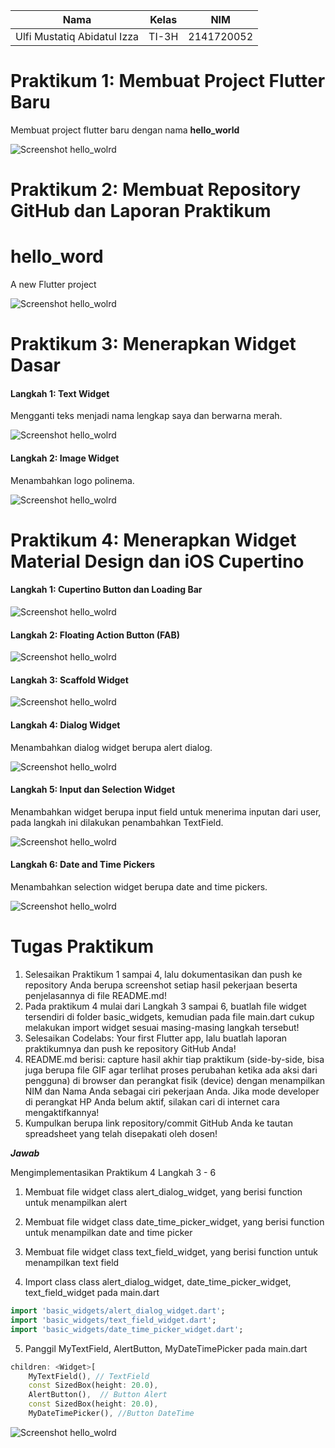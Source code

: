 | Nama                                | Kelas | NIM        |
| ----------------------------------- | ----- | ---------- |
| Ulfi Mustatiq Abidatul Izza         | TI-3H | 2141720052 |



# Praktikum 1: Membuat Project Flutter Baru

Membuat project flutter baru dengan nama **hello_world**

![Screenshot hello_wolrd](images/project_baru.png)

# Praktikum 2: Membuat Repository GitHub dan Laporan Praktikum

# hello_word

A new Flutter project

![Screenshot hello_wolrd](images/01.png)

# Praktikum 3: Menerapkan Widget Dasar

#### Langkah 1: Text Widget

Mengganti teks menjadi nama lengkap saya dan berwarna merah.

![Screenshot hello_wolrd](images/p3_1.png)

#### Langkah 2: Image Widget

Menambahkan logo polinema.

![Screenshot hello_wolrd](images/p3_2.png)

# Praktikum 4: Menerapkan Widget Material Design dan iOS Cupertino

#### Langkah 1: Cupertino Button dan Loading Bar

![Screenshot hello_wolrd](images/p4_1.png)

#### Langkah 2: Floating Action Button (FAB)

![Screenshot hello_wolrd](images/p4_2.png)

#### Langkah 3: Scaffold Widget

![Screenshot hello_wolrd](images/p4_3.png)

#### Langkah 4: Dialog Widget

Menambahkan dialog widget berupa alert dialog.

![Screenshot hello_wolrd](images/p4_4.png)

#### Langkah 5: Input dan Selection Widget

Menambahkan widget berupa input field untuk menerima inputan dari user, pada langkah ini dilakukan penambahkan TextField.

![Screenshot hello_wolrd](images/p4_5.png)

#### Langkah 6: Date and Time Pickers

Menambahkan selection widget berupa date and time pickers.

![Screenshot hello_wolrd](images/dateandtime.gif)



# Tugas Praktikum

1. Selesaikan Praktikum 1 sampai 4, lalu dokumentasikan dan push ke repository Anda berupa screenshot setiap hasil pekerjaan beserta penjelasannya di file README.md!
2. Pada praktikum 4 mulai dari Langkah 3 sampai 6, buatlah file widget tersendiri di folder basic_widgets, kemudian pada file main.dart cukup melakukan import widget sesuai masing-masing langkah tersebut!
3. Selesaikan Codelabs: Your first Flutter app, lalu buatlah laporan praktikumnya dan push ke repository GitHub Anda!
4. README.md berisi: capture hasil akhir tiap praktikum (side-by-side, bisa juga berupa file GIF agar terlihat proses perubahan ketika ada aksi dari pengguna) di browser dan perangkat fisik (device) dengan menampilkan NIM dan Nama Anda sebagai ciri pekerjaan Anda. Jika mode developer di perangkat HP Anda belum aktif, silakan cari di internet cara mengaktifkannya!
5. Kumpulkan berupa link repository/commit GitHub Anda ke tautan spreadsheet yang telah disepakati oleh dosen!

***Jawab***

Mengimplementasikan Praktikum 4 Langkah 3 - 6

1. Membuat file widget class alert_dialog_widget, yang berisi function untuk menampilkan alert

2. Membuat file widget class date_time_picker_widget, yang berisi function untuk menampilkan date and time picker

3. Membuat file widget class text_field_widget, yang berisi function untuk menampilkan text field

4. Import class class alert_dialog_widget, date_time_picker_widget, text_field_widget pada main.dart

``` dart
import 'basic_widgets/alert_dialog_widget.dart';
import 'basic_widgets/text_field_widget.dart';
import 'basic_widgets/date_time_picker_widget.dart';
```

5. Panggil MyTextField, AlertButton, MyDateTimePicker pada main.dart

```dart
children: <Widget>[
    MyTextField(), // TextField 
    const SizedBox(height: 20.0),
    AlertButton(),  // Button Alert
    const SizedBox(height: 20.0),
    MyDateTimePicker(), //Button DateTime
```

![Screenshot hello_wolrd](images/tugas.gif)